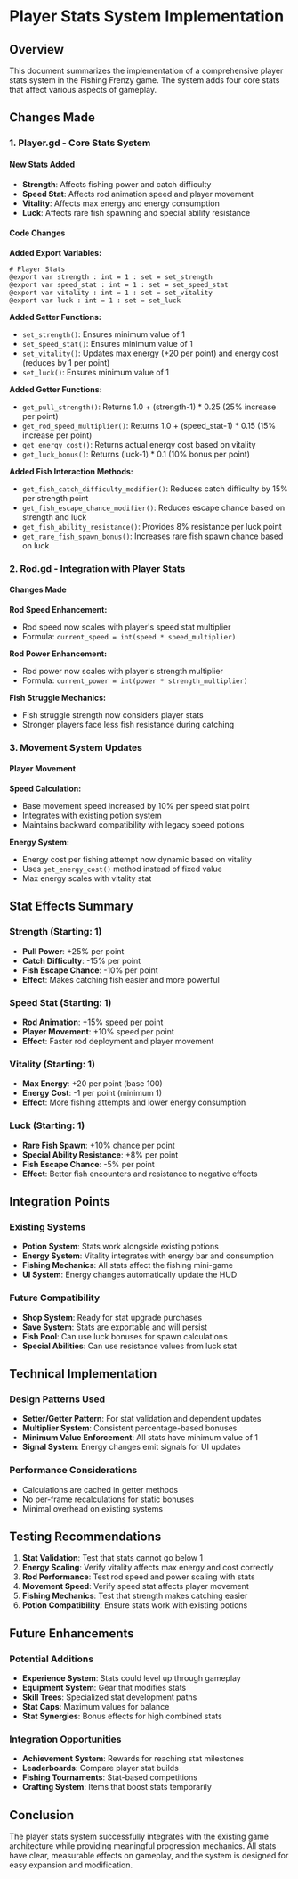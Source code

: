 # Player Stats System Implementation

## Overview
This document summarizes the implementation of a comprehensive player stats system in the Fishing Frenzy game. The system adds four core stats that affect various aspects of gameplay.

## Changes Made

### 1. Player.gd - Core Stats System

#### New Stats Added
- **Strength**: Affects fishing power and catch difficulty
- **Speed Stat**: Affects rod animation speed and player movement
- **Vitality**: Affects max energy and energy consumption
- **Luck**: Affects rare fish spawning and special ability resistance

#### Code Changes

**Added Export Variables:**
```gdscript
# Player Stats
@export var strength : int = 1 : set = set_strength
@export var speed_stat : int = 1 : set = set_speed_stat
@export var vitality : int = 1 : set = set_vitality
@export var luck : int = 1 : set = set_luck
```

**Added Setter Functions:**
- `set_strength()`: Ensures minimum value of 1
- `set_speed_stat()`: Ensures minimum value of 1
- `set_vitality()`: Updates max energy (+20 per point) and energy cost (reduces by 1 per point)
- `set_luck()`: Ensures minimum value of 1

**Added Getter Functions:**
- `get_pull_strength()`: Returns 1.0 + (strength-1) * 0.25 (25% increase per point)
- `get_rod_speed_multiplier()`: Returns 1.0 + (speed_stat-1) * 0.15 (15% increase per point)
- `get_energy_cost()`: Returns actual energy cost based on vitality
- `get_luck_bonus()`: Returns (luck-1) * 0.1 (10% bonus per point)

**Added Fish Interaction Methods:**
- `get_fish_catch_difficulty_modifier()`: Reduces catch difficulty by 15% per strength point
- `get_fish_escape_chance_modifier()`: Reduces escape chance based on strength and luck
- `get_fish_ability_resistance()`: Provides 8% resistance per luck point
- `get_rare_fish_spawn_bonus()`: Increases rare fish spawn chance based on luck

### 2. Rod.gd - Integration with Player Stats

#### Changes Made
**Rod Speed Enhancement:**
- Rod speed now scales with player's speed stat multiplier
- Formula: `current_speed = int(speed * speed_multiplier)`

**Rod Power Enhancement:**
- Rod power now scales with player's strength multiplier  
- Formula: `current_power = int(power * strength_multiplier)`

**Fish Struggle Mechanics:**
- Fish struggle strength now considers player stats
- Stronger players face less fish resistance during catching

### 3. Movement System Updates

#### Player Movement
**Speed Calculation:**
- Base movement speed increased by 10% per speed stat point
- Integrates with existing potion system
- Maintains backward compatibility with legacy speed potions

**Energy System:**
- Energy cost per fishing attempt now dynamic based on vitality
- Uses `get_energy_cost()` method instead of fixed value
- Max energy scales with vitality stat

## Stat Effects Summary

### Strength (Starting: 1)
- **Pull Power**: +25% per point
- **Catch Difficulty**: -15% per point  
- **Fish Escape Chance**: -10% per point
- **Effect**: Makes catching fish easier and more powerful

### Speed Stat (Starting: 1) 
- **Rod Animation**: +15% speed per point
- **Player Movement**: +10% speed per point
- **Effect**: Faster rod deployment and player movement

### Vitality (Starting: 1)
- **Max Energy**: +20 per point (base 100)
- **Energy Cost**: -1 per point (minimum 1)
- **Effect**: More fishing attempts and lower energy consumption

### Luck (Starting: 1)
- **Rare Fish Spawn**: +10% chance per point
- **Special Ability Resistance**: +8% per point
- **Fish Escape Chance**: -5% per point
- **Effect**: Better fish encounters and resistance to negative effects

## Integration Points

### Existing Systems
- **Potion System**: Stats work alongside existing potions
- **Energy System**: Vitality integrates with energy bar and consumption
- **Fishing Mechanics**: All stats affect the fishing mini-game
- **UI System**: Energy changes automatically update the HUD

### Future Compatibility
- **Shop System**: Ready for stat upgrade purchases
- **Save System**: Stats are exportable and will persist
- **Fish Pool**: Can use luck bonuses for spawn calculations
- **Special Abilities**: Can use resistance values from luck stat

## Technical Implementation

### Design Patterns Used
- **Setter/Getter Pattern**: For stat validation and dependent updates
- **Multiplier System**: Consistent percentage-based bonuses
- **Minimum Value Enforcement**: All stats have minimum value of 1
- **Signal System**: Energy changes emit signals for UI updates

### Performance Considerations
- Calculations are cached in getter methods
- No per-frame recalculations for static bonuses
- Minimal overhead on existing systems

## Testing Recommendations

1. **Stat Validation**: Test that stats cannot go below 1
2. **Energy Scaling**: Verify vitality affects max energy and cost correctly
3. **Rod Performance**: Test rod speed and power scaling with stats
4. **Movement Speed**: Verify speed stat affects player movement
5. **Fishing Mechanics**: Test that strength makes catching easier
6. **Potion Compatibility**: Ensure stats work with existing potions

## Future Enhancements

### Potential Additions
- **Experience System**: Stats could level up through gameplay
- **Equipment System**: Gear that modifies stats
- **Skill Trees**: Specialized stat development paths
- **Stat Caps**: Maximum values for balance
- **Stat Synergies**: Bonus effects for high combined stats

### Integration Opportunities
- **Achievement System**: Rewards for reaching stat milestones
- **Leaderboards**: Compare player stat builds
- **Fishing Tournaments**: Stat-based competitions
- **Crafting System**: Items that boost stats temporarily

## Conclusion

The player stats system successfully integrates with the existing game architecture while providing meaningful progression mechanics. All stats have clear, measurable effects on gameplay, and the system is designed for easy expansion and modification.
